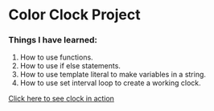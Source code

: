 # Color Clock Project
### Things I have learned:
1. How to use functions.
2. How to use if else statements.
3. How to use template literal to make variables in a string.
4. How to use set interval loop to create a working clock.

[Click here to see clock in action]( https://george-alek.github.io/color-clock/.)
